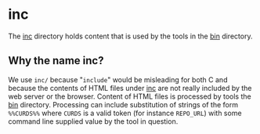 # inc

The [inc](index.html) directory holds content that is used by the
tools in the [bin](../bin/index.html) directory.


##  Why the name inc?

We use `inc/` because "`include`" would be misleading for both C and because the
contents of HTML files under [inc](index.html) are not really included by the
web server or the browser.  Content of HTML files is processed by tools the
[bin](../bin/index.html) directory.  Processing can include substitution of
strings of the form `%%CURDS%%` where `CURDS` is a valid token (for instance
`REPO_URL`) with some command line supplied value by the tool in question.


<!--

    Copyright © 1984-2025 by Landon Curt Noll. All Rights Reserved.

    You are free to share and adapt this file under the terms of this license:

        Creative Commons Attribution-ShareAlike 4.0 International (CC BY-SA 4.0)

    For more information, see:

        https://creativecommons.org/licenses/by-sa/4.0/

-->
